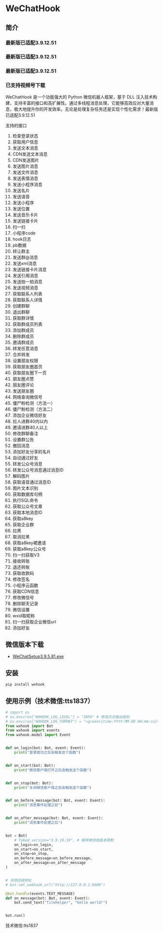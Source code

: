# WeChatHook

## 简介

### 最新版已适配3.9.12.51
### 最新版已适配3.9.12.51
### 最新版已适配3.9.12.51
### 已支持视频号下载
WeChatHook 是一个功能强大的 Python 微信机器人框架，基于 DLL 注入技术构建，支持丰富的接口和高扩展性。通过多线程消息处理，它能够高效应对大量消息，极大地提升你的开发效率。无论是处理复杂任务还是实现个性化需求！最新版已适配3.9.12.51

支持的接口
1. 检查登录状态
2. 获取用户信息
3. 发送文本消息
4. CDN发送文本消息
5. CDN发送图片
6. 发送图片消息
7. 发送文件消息
8. 发送表情消息
9. 发送小程序消息
10. 发送名片
11. 发送语音
12. 发送小程序
13. 发送位置
14. 发送音乐卡片
15. 发送链接卡片
16. 扫一扫
17. 小程序code
18. hook日志
19. pb数据
20. 转让群主
21. 发送群@消息
22. 发送xml消息
23. 发送链接卡片消息
24. 发送引用消息
25. 发送拍一拍消息
26. 发送视频消息
27. 获取联系人列表
28. 获取联系人详情
29. 创建群聊
30. 退出群聊
31. 获取群详情
32. 获取群成员列表
33. 添加群成员
34. 删除群成员
35. 邀请群成员
36. 转发任意消息
37. 合并转发
38. 设置朋友权限
39. 获取朋友圈首页
40. 获取朋友圈下一页
41. 朋友圈点赞
42. 朋友圈评论
43. 发送朋友圈
44. 网络查询微信号
45. 僵尸粉检测（方法一）
46. 僵尸粉检测（方法二）
47. 添加企业微信好友
48. 拉人进群40内以内
49. 邀请进群40人以上
50. 修改群聊备注
51. 设置群公告
52. 撤回消息
53. 添加好友分享的名片
54. 自动通过好友
55. 转发公众号消息
56. 转发公众号消息通过消息ID
57. 解码图片
58. 获取语音通过消息ID
59. 图片文本识别
60. 获取数据库句柄
61. 执行SQL命令
62. 获取公众号文章
63. 获取本地消息ID
64. 获取a8key
65. 获取企业群
66. 拉黑
67. 取消拉黑
68. 获取a8key裙邀请
69. 获取a8key公众号
70. 扫一扫获取V3
71. 接收转账
72. 退还转账
73. 获取收款码
74. 修改签名
75. 小程序云函数
76. 获取CDN信息
77. 修改微信号
78. 删除聊天记录
79. 微信设置
80. wxid取昵称
81. 扫一扫获取企业微信url
82. 添加好友

## 微信版本下载
- [WeChatSetup3.9.5.81.exe](https://github.com/tom-snow/wechat-windows-versions/releases/download/v3.9.5.81/WeChatSetup-3.9.5.81.exe)

## 安装

```bash
pip install wxhook
```

## 使用示例（技术微信:tts1837）

```python
# import os
# os.environ["WXHOOK_LOG_LEVEL"] = "INFO" # 修改日志输出级别
# os.environ["WXHOOK_LOG_FORMAT"] = "<green>{time:YYYY-MM-DD HH:mm:ss}</green> | <level>{message}</level>" # 修改日志输出格式
from wxhook import Bot
from wxhook import events
from wxhook.model import Event


def on_login(bot: Bot, event: Event):
    print("登录成功之后会触发这个函数")


def on_start(bot: Bot):
    print("微信客户端打开之后会触发这个函数")


def on_stop(bot: Bot):
    print("关闭微信客户端之前会触发这个函数")


def on_before_message(bot: Bot, event: Event):
    print("消息事件处理之前")


def on_after_message(bot: Bot, event: Event):
    print("消息事件处理之后")


bot = Bot(
    # faked_version="3.9.10.19", # 解除微信低版本限制
    on_login=on_login,
    on_start=on_start,
    on_stop=on_stop,
    on_before_message=on_before_message,
    on_after_message=on_after_message
)


# 消息回调地址
# bot.set_webhook_url("http://127.0.0.1:8000")

@bot.handle(events.TEXT_MESSAGE)
def on_message(bot: Bot, event: Event):
    bot.send_text("filehelper", "hello world!")


bot.run()
```
技术微信:tts1837
